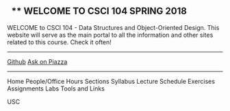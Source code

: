  
** WELCOME TO CSCI 104 SPRING 2018
------------------------------------------------------------

WELCOME to CSCI 104 - Data Structures and Object-Oriented Design. This website will serve as the main portal to all the information and other sites related to this course. Check it often!

-------------------------------
[Github](github.md)
[Ask on Piazza](piazza.md)

-------------------------------
Home
People/Office Hours
Sections
Syllabus
Lecture Schedule
Exercises
Assignments
Labs
Tools and Links

USC